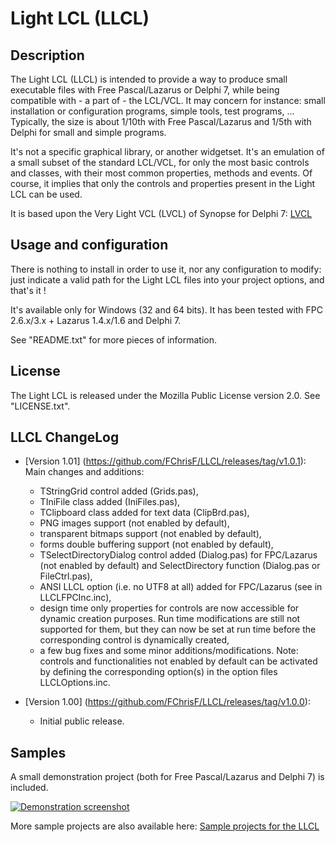 Light LCL (LLCL)
================


## Description

  The Light LCL (LLCL) is intended to provide a way to produce
small executable files with Free Pascal/Lazarus or Delphi 7,
while being compatible with - a part of - the LCL/VCL. It may
concern for instance: small installation or configuration
programs, simple tools, test programs, ... Typically, the size
is about 1/10th with Free Pascal/Lazarus and 1/5th with Delphi
for small and simple programs.

  It's not a specific graphical library, or another widgetset.
It's an emulation of a small subset of the standard LCL/VCL,
for only the most basic controls and classes, with their most
common properties, methods and events. Of course, it implies
that only the controls and properties present in the Light LCL
can be used.

  It is based upon the Very Light VCL (LVCL) of Synopse for Delphi 7:
[LVCL](https://github.com/synopse/LVCL)


## Usage and configuration

  There is nothing to install in order to use it, nor any
configuration to modify: just indicate a valid path for the
Light LCL files into your project options, and that's it !

  It's available only for Windows (32 and 64 bits). It has
been tested with FPC 2.6.x/3.x + Lazarus 1.4.x/1.6 and
Delphi 7.

  See "README.txt" for more pieces of information.


## License

  The Light LCL is released under the Mozilla Public License
version 2.0. See "LICENSE.txt".


## LLCL ChangeLog

* [Version 1.01] (https://github.com/FChrisF/LLCL/releases/tag/v1.0.1):
  Main changes and additions:
  - TStringGrid control added (Grids.pas),
  - TIniFile class added (IniFiles.pas),
  - TClipboard class added for text data (ClipBrd.pas),
  - PNG images support (not enabled by default),
  - transparent bitmaps support (not enabled by default),
  - forms double buffering support (not enabled by default),
  - TSelectDirectoryDialog control added (Dialog.pas) for
    FPC/Lazarus (not enabled by default) and SelectDirectory
    function (Dialog.pas or FileCtrl.pas),
  - ANSI LLCL option (i.e. no UTF8 at all) added for
    FPC/Lazarus (see in LLCLFPCInc.inc),
  - design time only properties for controls are now
    accessible for dynamic creation purposes. Run time
    modifications are still not supported for them, but they
    can now be set at run time before the corresponding
    control is dynamically created,
  - a few bug fixes and some minor additions/modifications.
  Note: controls and functionalities not enabled by default
  can be activated by defining the corresponding option(s) in
  the option files LLCLOptions.inc.

* [Version 1.00] (https://github.com/FChrisF/LLCL/releases/tag/v1.0.0):
  - Initial public release.


## Samples

  A small demonstration project (both for Free Pascal/Lazarus
and Delphi 7) is included.

[![Demonstration screenshot](https://FChrisF.github.io/LLCL/captures/demo-screen-th.png)](https://FChrisF.github.io/LLCL/captures/demo-screen.png)

  More sample projects are also available here:
[Sample projects for the LLCL](https://github.com/FChrisF/LLCL-samples)
